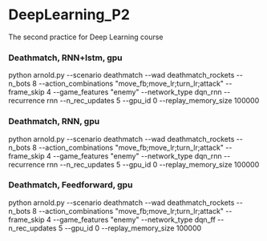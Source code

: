 # DeepLearning_P2
The second practice for Deep Learning course

### Deathmatch, RNN+lstm, gpu
python arnold.py --scenario deathmatch --wad deathmatch_rockets --n_bots 8 --action_combinations "move_fb;move_lr;turn_lr;attack" --frame_skip 4 --game_features "enemy" --network_type dqn_rnn --recurrence rnn --n_rec_updates 5 --gpu_id 0 --replay_memory_size 100000

### Deathmatch, RNN, gpu
python arnold.py --scenario deathmatch --wad deathmatch_rockets --n_bots 8 --action_combinations "move_fb;move_lr;turn_lr;attack" --frame_skip 4 --game_features "enemy" --network_type dqn_rnn --recurrence rnn --n_rec_updates 5 --gpu_id 0 --replay_memory_size 100000

### Deathmatch, Feedforward, gpu
python arnold.py --scenario deathmatch --wad deathmatch_rockets --n_bots 8 --action_combinations "move_fb;move_lr;turn_lr;attack" --frame_skip 4 --game_features "enemy" --network_type dqn_ff --n_rec_updates 5 --gpu_id 0 --replay_memory_size 100000
